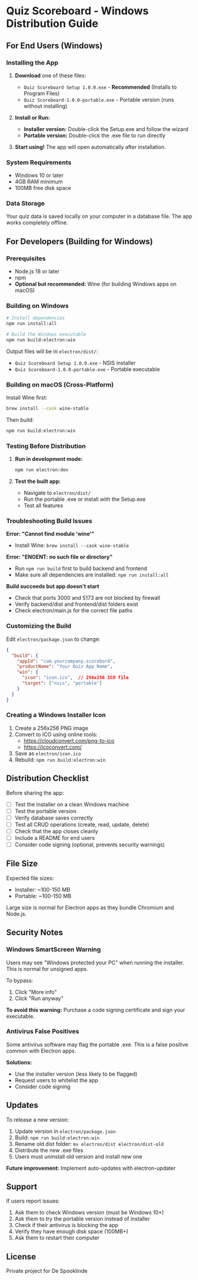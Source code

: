 # Quiz Scoreboard - Windows Distribution Guide

## For End Users (Windows)

### Installing the App

1. **Download** one of these files:
   - `Quiz Scoreboard Setup 1.0.0.exe` - **Recommended** (Installs to Program Files)
   - `Quiz Scoreboard-1.0.0-portable.exe` - Portable version (runs without installing)

2. **Install or Run:**
   - **Installer version:** Double-click the Setup.exe and follow the wizard
   - **Portable version:** Double-click the .exe file to run directly

3. **Start using!** The app will open automatically after installation.

### System Requirements

- Windows 10 or later
- 4GB RAM minimum
- 100MB free disk space

### Data Storage

Your quiz data is saved locally on your computer in a database file. The app works completely offline.

## For Developers (Building for Windows)

### Prerequisites

- Node.js 18 or later
- npm
- **Optional but recommended:** Wine (for building Windows apps on macOS)

### Building on Windows

```bash
# Install dependencies
npm run install:all

# Build the Windows executable
npm run build:electron:win
```

Output files will be in `electron/dist/`:
- `Quiz Scoreboard Setup 1.0.0.exe` - NSIS installer
- `Quiz Scoreboard-1.0.0-portable.exe` - Portable executable

### Building on macOS (Cross-Platform)

Install Wine first:
```bash
brew install --cask wine-stable
```

Then build:
```bash
npm run build:electron:win
```

### Testing Before Distribution

1. **Run in development mode:**
   ```bash
   npm run electron:dev
   ```

2. **Test the built app:**
   - Navigate to `electron/dist/`
   - Run the portable .exe or install with the Setup.exe
   - Test all features

### Troubleshooting Build Issues

**Error: "Cannot find module 'wine'"**
- Install Wine: `brew install --cask wine-stable`

**Error: "ENOENT: no such file or directory"**
- Run `npm run build` first to build backend and frontend
- Make sure all dependencies are installed: `npm run install:all`

**Build succeeds but app doesn't start**
- Check that ports 3000 and 5173 are not blocked by firewall
- Verify backend/dist and frontend/dist folders exist
- Check electron/main.js for the correct file paths

### Customizing the Build

Edit `electron/package.json` to change:

```json
{
  "build": {
    "appId": "com.yourcompany.scorebord",
    "productName": "Your Quiz App Name",
    "win": {
      "icon": "icon.ico",  // 256x256 ICO file
      "target": ["nsis", "portable"]
    }
  }
}
```

### Creating a Windows Installer Icon

1. Create a 256x256 PNG image
2. Convert to ICO using online tools:
   - https://cloudconvert.com/png-to-ico
   - https://icoconvert.com/
3. Save as `electron/icon.ico`
4. Rebuild: `npm run build:electron:win`

## Distribution Checklist

Before sharing the app:

- [ ] Test the installer on a clean Windows machine
- [ ] Test the portable version
- [ ] Verify database saves correctly
- [ ] Test all CRUD operations (create, read, update, delete)
- [ ] Check that the app closes cleanly
- [ ] Include a README for end users
- [ ] Consider code signing (optional, prevents security warnings)

## File Size

Expected file sizes:
- Installer: ~100-150 MB
- Portable: ~100-150 MB

Large size is normal for Electron apps as they bundle Chromium and Node.js.

## Security Notes

### Windows SmartScreen Warning

Users may see "Windows protected your PC" when running the installer. This is normal for unsigned apps.

To bypass:
1. Click "More info"
2. Click "Run anyway"

**To avoid this warning:** Purchase a code signing certificate and sign your executable.

### Antivirus False Positives

Some antivirus software may flag the portable .exe. This is a false positive common with Electron apps.

**Solutions:**
- Use the installer version (less likely to be flagged)
- Request users to whitelist the app
- Consider code signing

## Updates

To release a new version:

1. Update version in `electron/package.json`
2. Build: `npm run build:electron:win`
3. Rename old dist folder: `mv electron/dist electron/dist-old`
4. Distribute the new .exe files
5. Users must uninstall old version and install new one

**Future improvement:** Implement auto-updates with electron-updater

## Support

If users report issues:

1. Ask them to check Windows version (must be Windows 10+)
2. Ask them to try the portable version instead of installer
3. Check if their antivirus is blocking the app
4. Verify they have enough disk space (100MB+)
5. Ask them to restart their computer

## License

Private project for De Spooklinde
